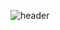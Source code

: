 ![header](https://capsule-render.vercel.app/api?type=waving&color=auto&text=Ocean&animation=fadeIn&height=100&fontColor=ffffff)